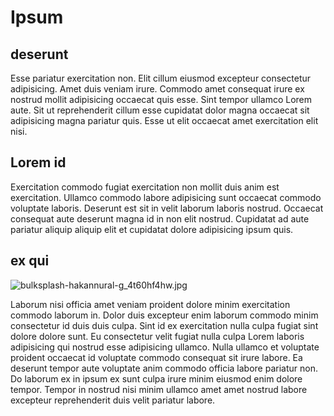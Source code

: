 # Ipsum

## deserunt

Esse pariatur exercitation non. Elit cillum eiusmod excepteur consectetur adipisicing. Amet duis veniam irure. Commodo amet consequat irure ex nostrud mollit adipisicing occaecat quis esse. Sint tempor ullamco Lorem aute. Sit ut reprehenderit cillum esse cupidatat dolor magna occaecat sit adipisicing magna pariatur quis. Esse ut elit occaecat amet exercitation elit nisi.

## Lorem id

Exercitation commodo fugiat exercitation non mollit duis anim est exercitation. Ullamco commodo labore adipisicing sunt occaecat commodo voluptate laboris. Deserunt est sit in velit laborum laboris nostrud. Occaecat consequat aute deserunt magna id in non elit nostrud. Cupidatat ad aute pariatur aliquip aliquip elit et cupidatat dolore adipisicing ipsum quis.

## ex qui

<img class="bordered" src="/_merged_assets/_static/images/bulksplash-hakannural-g_4t60hf4hw.jpg" alt="bulksplash-hakannural-g_4t60hf4hw.jpg" />

Laborum nisi officia amet veniam proident dolore minim exercitation commodo laborum in. Dolor duis excepteur enim laborum commodo minim consectetur id duis duis culpa. Sint id ex exercitation nulla culpa fugiat sint dolore dolore sunt. Eu consectetur velit fugiat nulla culpa Lorem laboris adipisicing qui nostrud esse adipisicing ullamco. Nulla ullamco et voluptate proident occaecat id voluptate commodo consequat sit irure labore. Ea deserunt tempor aute voluptate anim commodo officia labore pariatur non. Do laborum ex in ipsum ex sunt culpa irure minim eiusmod enim dolore tempor. Tempor in nostrud nisi minim ullamco amet amet nostrud labore excepteur reprehenderit duis velit pariatur labore.